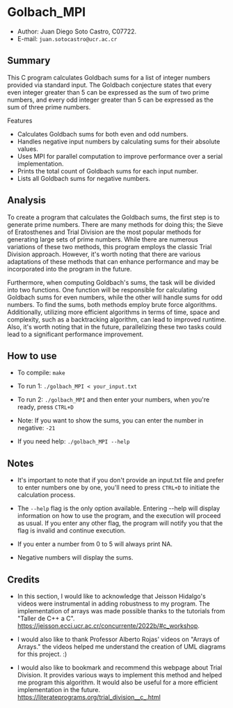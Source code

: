 # Golbach_MPI
- Author: Juan Diego Soto Castro, C07722.
- E-mail: ```juan.sotocastro@ucr.ac.cr```

## Summary
This C program calculates Goldbach sums for a list of integer numbers provided via standard input. The Goldbach conjecture states that every even integer greater than 5 can be expressed as the sum of two prime numbers, and every odd integer greater than 5 can be expressed as the sum of three prime numbers.

Features
- Calculates Goldbach sums for both even and odd numbers.
- Handles negative input numbers by calculating sums for their absolute values.
- Uses MPI for parallel computation to improve performance over a serial implementation.
- Prints the total count of Goldbach sums for each input number.
- Lists all Goldbach sums for negative numbers.

## Analysis
To create a program that calculates the Goldbach sums, the first step is to generate prime numbers. There are many methods for doing this; the Sieve of Eratosthenes and Trial Division are the most popular methods for generating large sets of prime numbers. While there are numerous variations of these two methods, this program employs the classic Trial Division approach. However, it's worth noting that there are various adaptations of these methods that can enhance performance and may be incorporated into the program in the future.

Furthermore, when computing Goldbach's sums, the task will be divided into two functions. One function will be responsible for calculating Goldbach sums for even numbers, while the other will handle sums for odd numbers. To find the sums, both methods employ brute force algorithms. Additionally, utilizing more efficient algorithms in terms of time, space and complexity, such as a backtracking algorithm, can lead to improved runtime. Also, it's worth noting that in the future, parallelizing these two tasks could lead to a significant performance improvement.

## How to use
- To compile: ```make```

- To run 1: ```./golbach_MPI < your_input.txt```

- To run 2: ```./golbach_MPI``` and then enter your numbers, when you're ready, press ```CTRL+D```

- Note: If you want to show the sums, you can enter the number in negative: ```-21```

- If you need help: ```./golbach_MPI --help```

## Notes
- It's important to note that if you don't provide an input.txt file and prefer to enter numbers one by one, you'll need to press ```CTRL+D``` to initiate the calculation process.

- The ```--help``` flag is the only option available. Entering --help will display information on how to use the program, and the execution will proceed as usual. If you enter any other flag, the program will notify you that the flag is invalid and continue execution.

- If you enter a number from 0 to 5 will always print NA.

- Negative numbers will display the sums.

## Credits
- In this section, I would like to acknowledge that Jeisson Hidalgo's videos were instrumental in adding robustness to my program. The implementation of arrays was made possible thanks to the tutorials from "Taller de C++ a C". https://jeisson.ecci.ucr.ac.cr/concurrente/2022b/#c_workshop. 

- I would also like to thank Professor Alberto Rojas' videos on "Arrays of Arrays." the videos helped me understand the creation of UML diagrams for this project. :)

- I would also like to bookmark and recommend this webpage about Trial Division. It provides various ways to implement this method and helped me program this algorithm. It would also be useful for a more efficient implementation in the future. https://literateprograms.org/trial_division__c_.html